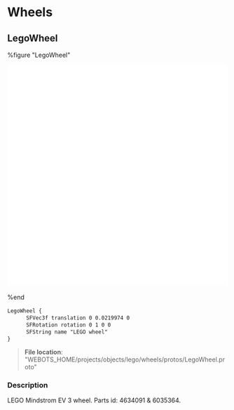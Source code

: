 # Wheels

## LegoWheel

%figure "LegoWheel"

![LegoWheel-image](images/objects/wheels/LegoWheel/model.png)

%end

```
LegoWheel {
      SFVec3f translation 0 0.0219974 0
      SFRotation rotation 0 1 0 0
      SFString name "LEGO wheel"
}
```

> **File location**: "WEBOTS\_HOME/projects/objects/lego/wheels/protos/LegoWheel.proto"

### Description

LEGO Mindstrom EV 3 wheel. Parts id: 4634091 & 6035364.

